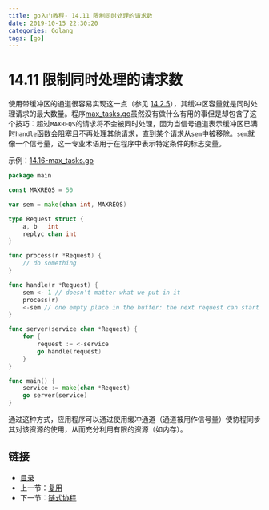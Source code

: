 ```yaml
---
title: go入门教程- 14.11 限制同时处理的请求数   
date: 2019-10-15 22:30:20   
categories: Golang   
tags: [go]   
---
```

# 14.11 限制同时处理的请求数

使用带缓冲区的通道很容易实现这一点（参见 [14.2.5](file://14.2.md#1425-%E5%90%8C%E6%AD%A5%E9%80%9A%E9%81%93-%E4%BD%BF%E7%94%A8%E5%B8%A6%E7%BC%93%E5%86%B2%E7%9A%84%E9%80%9A%E9%81%93)），其缓冲区容量就是同时处理请求的最大数量。程序[max_tasks.go](examples/chapter_14/max_tasks.go)虽然没有做什么有用的事但是却包含了这个技巧：超过`MAXREQS`的请求将不会被同时处理，因为当信号通道表示缓冲区已满时`handle`函数会阻塞且不再处理其他请求，直到某个请求从`sem`中被移除。`sem`就像一个信号量，这一专业术语用于在程序中表示特定条件的标志变量。

示例：[14.16-max_tasks.go](examples/chapter_14/max_tasks.go)
```go
package main

const MAXREQS = 50

var sem = make(chan int, MAXREQS)

type Request struct {
	a, b   int
	replyc chan int
}

func process(r *Request) {
	// do something
}

func handle(r *Request) {
	sem <- 1 // doesn't matter what we put in it
	process(r)
	<-sem // one empty place in the buffer: the next request can start
}

func server(service chan *Request) {
	for {
		request := <-service
		go handle(request)
	}
}

func main() {
	service := make(chan *Request)
	go server(service)
}
```
通过这种方式，应用程序可以通过使用缓冲通道（通道被用作信号量）使协程同步其对该资源的使用，从而充分利用有限的资源（如内存）。

## 链接

- [目录](https://blog.zshipu.com/go%E5%85%A5%E9%97%A8%E6%95%99%E7%A8%8B/index.html)
- 上一节：[复用](file://14.10.md)
- 下一节：[链式协程](file://14.12.md)
